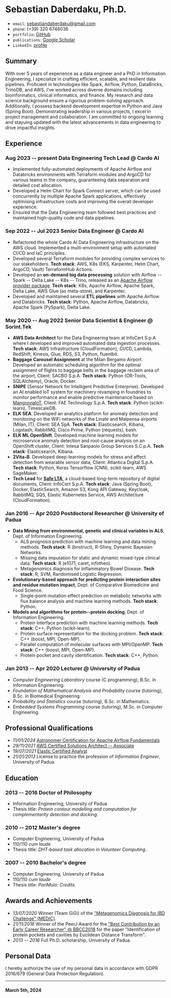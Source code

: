 Sebastian Daberdaku, Ph.D.
==========================

- `email`:        [sebastiandaberdaku@gmail.com](mailto:sebastiandaberdaku@gmail.com)
- `phone`:        (+39) 320 6748036
- `portfolio`:    [GitHub](https://github.com/sebastiandaberdaku)
- `publications`: [Google Scholar](https://scholar.google.com/citations?user=XpyjCaUAAAAJ)
- `LinkedIn`:     [profile](https://www.linkedin.com/in/sebastian-daberdaku/)

Summary
-------
With over 5 years of experience as a data engineer and a PhD in Information Engineering, I specialize in crafting efficient, scalable, and resilient data pipelines. Proficient in technologies like Spark, Airflow, Python, DataBricks, TrinoDB, and AWS, I've worked across diverse domains including bioinformatics, clinical informatics, and finance. My research and data science background ensure a rigorous problem-solving approach. Additionally, I possess backend development expertise in Python and Java (Spring Boot). Demonstrating leadership in various projects, I excel in project management and collaboration. I am committed to ongoing learning and stayuing updated with the latest advancements in data engineering to drive impactful insights.

Experience
----------
### <span>Aug 2023 -- present</span> <span>Data Engineering Tech Lead @ Cardo AI</span>
- Implemented fully-automated deployments of Apache Airflow and Databricks environments with Terraform modules and ArgoCD for various teams in the company, guaranteeing data separation and detailed cost allocation. 
- Developed a Helm Chart for Spark Connect server, which can be used concurrently by multiple Apache Spark applications, effectively optimising infrastructure costs and improving the overall developer experience.
- Ensured that the Data Engineering team followed best practices and maintained high-quality code and data pipelines.

### <span>Sep 2022 -- Jul 2023</span> <span>Senior Data Engineer @ Cardo AI</span>
- Refactored the whole Cardo AI Data Engineering infrastructure on the AWS cloud. Implemented a multi-environment setup with automated CI/CD and IaC principles. 
- Developed several Terraform modules for providing complex services to our stakeholders. **Tech stack**: AWS, K8s (EKS, Karpenter, Helm Chart, ArgoCD, Vault) TerraformHub Actions.
- Developed an **on-demand big data processing** solution with Airflow -- Spark -- Delta Lake -- K8s -- Trino, released as an [Apache Airflow provider package](https://github.com/sebastiandaberdaku/apache-airflow-providers-pysparkonk8s). **Tech stack**: K8s, Apache Airflow, Apache Spark, Delta Lake, AWS Glue (as meta-store), and Karpenter.
- Developed and maintained several **ETL pipelines** with Apache Airflow and Databricks. **Tech stack**: Python, Apache Airflow, Databricks, Apache Spark (PySpark), Delta Lake.

### <span>May 2020 -- Aug 2022</span> <span>Senior Data Scientist & Engineer @ Sorint.Tek</span>
- **AWS Data Architect** for the Data Engineering team at InfoCert S.p.A where I developed and improved automated data ingestion processes. **Tech stack**: AWS Infrastructure (CloudFormation), CI/CD, Lambda, RedShift, Kinesis, Glue, RDS, S3, Python, fluentbit.
- **Baggage Carousel Assignment** at the Milan Bergamo Airport. Developed an automatic scheduling algorithm for the optimal assignment of flights to baggage belts in the baggage reclaim area of the airport, Client: SACBO S.p.A. **Tech stack**: Python (OR-Tools, SQLAlchemy), Oracle, Docker.
- **SNIPE** (Sensor Network for Intelligent Predictive Enterprise). Developed an AI enabled IoT system for machinery revamping in foundries to monitor performance and enable predictive maintenance based on [MangroviaIoT](https://www.mangroviaiot.com/), Client: FAE Technology S.p.A. **Tech stack**: Python (scikit-learn), TimescaleDB.
- **ELK SEA**. Developed an analytics platform for anomaly detection and monitoring on the WiFi networks of the Linate and Malpensa airports (Milan, IT), Client: SEA SpA. **Tech stack**: Elasticsearch, Kibana, Logstash, RabbitMQ, Cisco Prime, Python (requests), bash.
- **ELK ML OpenShift**. Developed machine learning models for microservice anomaly detection and root-cause analysis on an OpenShift cluster, Client: Intesa Sanpaolo Group Services S.C.p.A. **Tech stack**: Elasticsearch, Kibana.
- **2Vita-B**. Developed deep-learning models for stress and affect detection from wearable sensor data, Client: Atlantica Digital S.p.A. **Tech stack**: Python, Keras Tensorflow (CNN), scikit-learn, AWS SageMaker.
- **Tech Lead** for [**Safe LTA**](https://developers.infocert.digital/safe-lta/), a cloud-based long-term repository of digital documents, Client: InfoCert S.p.A. **Tech stack**: Java (Spring Boot), Docker, ElasticSearch, Amazon S3, Kong API Gateway, Keycloak, RabbitMQ, SQS, Elastic Kubernetes Service, AWS Architecture (CloudFormation).

### <span>Jan 2016 -- Apr 2020</span> <span>Postdoctoral Researcher @ University of Padua</span>
- **Data Mining from environmental, genetic and clinical variables in ALS**, Dept. of Information Engineering. 
    - ALS prognosis prediction with machine learning and data mining methods. **Tech stack**: R (bnstruct), R-Shiny, Dynamic Bayesian Networks.
    - Missing data imputation for static and dynamic mixed-type clinical data. **Tech stack**: R (e1071, caret, infotheo).
    - Metagenomics diagnosis for Inflammatory Bowel Disease. **Tech stack**: R, SVM, Randomised Logistic Regression.
- **Evolutionary-based approach for predicting protein interaction sites and residue mutation impact**, Dept. of Comparative Biomedicine and Food Science. 
    - Single-point-mutation effect prediction on metabolic networks with flux balance analysis and machine learning methods. **Tech stack**: Python.
- **Models and algorithms for protein--protein docking**, Dept. of Information Engineering.
    - Protein interface prediction with machine learning methods. **Tech stack**: C++, Python (scikit-learn).
    - Protein surface representation for the docking problem. **Tech stack**: C++ (boost, MPI, Open-MP).
    - Parallel computation of molecular surfaces with MPI/OpenMP. **Tech stack**: C++ (boost, MPI, Open-MP).
    - Protein pocket and cavity identification. **Tech stack**: C++, Python.

### <span>Jan 2013 -- Apr 2020</span> <span>Lecturer @ University of Padua</span>
- *Computer Engineering Laboratory* course (C programming), B.Sc. in Information Engineering.
- *Foundation of Mathematical Analysis and Probability* course (tutoring), B.Sc. in Biomedical Engineering.
- *Probability and Statistics* course (tutoring), B.Sc. in Mathematics.
- *Embedded Systems Programming* course (tutoring), M.Sc. in Computer Engineering.

Professional Qualifications
---------------------------
- *11/01/2024* [Astronomer Certification for Apache Airflow Fundamentals](https://www.credly.com/badges/184f3897-c798-4494-b67c-10952a2fa147)
- *29/11/2021* [AWS Certified Solutions Architect -- Associate](https://www.credly.com/badges/ce36cfb1-e1d5-49fb-9b17-1716044a1aab)
- *19/07/2021* [Elastic Certified Analyst](https://certified.elastic.co/48983e79-cd04-42a9-bc27-de286efd2e45)
- *21/01/2013* License to practice the profession of *Information Engineer*, University of Padua

Education
---------
### <span>2013 -- 2016</span> <span>Doctor of Philosophy</span>
- Information Engineering, University of Padua
- Thesis title: *Protein contour modelling and computation for complementarity detection and docking*.

### <span>2010 -- 2012</span> <span>Master's degree</span>
- Computer Engineering, University of Padua
- 110/110 *cum laude*
- Thesis title: *DHT-based task allocation in Volunteer Computing*.

### <span>2007 -- 2010</span> <span>Bachelor's degree</span>
- Computer Engineering, University of Padua
- 110/110 *cum laude*
- Thesis title: *PariMulo: Credits*.

Awards and Achievements
-----------------------
- *13/07/2020* Winner (Team GiGi) of the ["Metagenomics Diagnosis for IBD Challenge" (MEDIC)](ttps://www.intervals.science/resources/sbv-improver/medic).
- *21/11/2018* Winner of the PeerJ Award for the ["Best Contribution by an Early Career Researcher" @ BBCC2018](https://peerj.com/blog/post/115284881098/congratulations-to-the-first-round-of-peerj-award-winners) for the paper "Identification of protein pockets and cavities by Euclidean Distance Transform".
- *2013 -- 2016* Full Ph.D. scholarship, University of Padua.

Personal Data
-------------
I hereby authorize the use of my personal data in accordance with GDPR 2016/679 (General Data Protection Regulation).

---
#### March 5th, 2024
